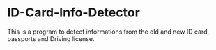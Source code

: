 # ID-Card-Info-Detector
This is a program to detect informations from the old and new ID card, passports and Driving license.

